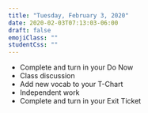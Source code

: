 ```yaml
---
title: "Tuesday, February 3, 2020"
date: 2020-02-03T07:13:03-06:00
draft: false
emojiClass: ""
studentCss: ""
---
```


- Complete and turn in your Do Now
- Class discussion
- Add new vocab to your T-Chart
- Independent work
- Complete and turn in your Exit Ticket